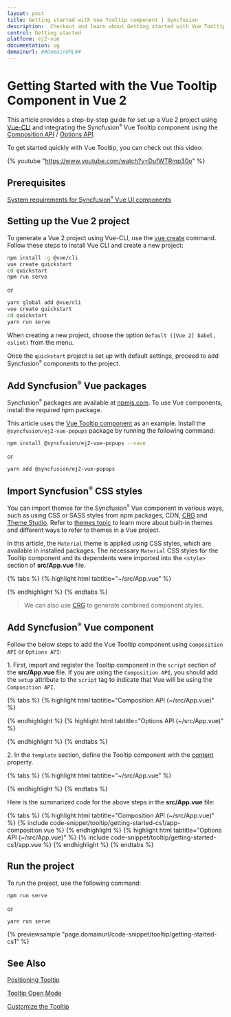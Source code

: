 ```yaml
---
layout: post
title: Getting started with Vue Tooltip component | Syncfusion
description:  Checkout and learn about Getting started with Vue Tooltip component of Syncfusion Essential JS 2 and more details.
control: Getting started 
platform: ej2-vue
documentation: ug
domainurl: ##DomainURL##
---
```


# Getting Started with the Vue Tooltip Component in Vue 2

This article provides a step-by-step guide for set up a Vue 2 project using [Vue-CLI](https://cli.vuejs.org/) and integrating the Syncfusion<sup style="font-size:70%">&reg;</sup> Vue Tooltip component using the [Composition API](https://vuejs.org/guide/introduction.html#composition-api) / [Options API](https://vuejs.org/guide/introduction.html#options-api).

To get started quickly with Vue Tooltip, you can check out this video:

{% youtube "https://www.youtube.com/watch?v=DufWTRmp30o" %}

## Prerequisites

[System requirements for Syncfusion<sup style="font-size:70%">&reg;</sup> Vue UI components](https://ej2.syncfusion.com/vue/documentation/system-requirements/)

## Setting up the Vue 2 project

To generate a Vue 2 project using Vue-CLI, use the [vue create](https://cli.vuejs.org/#getting-started) command. Follow these steps to install Vue CLI and create a new project:

```bash
npm install -g @vue/cli
vue create quickstart
cd quickstart
npm run serve
```

or

```bash
yarn global add @vue/cli
vue create quickstart
cd quickstart
yarn run serve
```

When creating a new project, choose the option `Default ([Vue 2] babel, eslint)` from the menu.

Once the `quickstart` project is set up with default settings, proceed to add Syncfusion<sup style="font-size:70%">&reg;</sup> components to the project.

## Add Syncfusion<sup style="font-size:70%">&reg;</sup> Vue packages

Syncfusion<sup style="font-size:70%">&reg;</sup> packages are available at [npmjs.com](https://www.npmjs.com/search?q=ej2-vue). To use Vue components, install the required npm package.

This article uses the [Vue Tooltip component](https://www.syncfusion.com/vue-components/vue-tooltip) as an example. Install the `@syncfusion/ej2-vue-popups` package by running the following command:

```bash
npm install @syncfusion/ej2-vue-popups --save
```
or

```bash
yarn add @syncfusion/ej2-vue-popups
```  

## Import Syncfusion<sup style="font-size:70%">&reg;</sup> CSS styles

You can import themes for the Syncfusion<sup style="font-size:70%">&reg;</sup> Vue component in various ways, such as using CSS or SASS styles from npm packages, CDN, [CRG](https://ej2.syncfusion.com/javascript/documentation/common/custom-resource-generator/) and [Theme Studio](https://ej2.syncfusion.com/vue/documentation/appearance/theme-studio/). Refer to [themes topic](https://ej2.syncfusion.com/vue/documentation/appearance/theme/) to learn more about built-in themes and different ways to refer to themes in a Vue project.

In this article, the `Material` theme is applied using CSS styles, which are available in installed packages. The necessary `Material` CSS styles for the Tooltip component and its dependents were imported into the `<style>` section of **src/App.vue** file.

{% tabs %}
{% highlight html tabtitle="~/src/App.vue" %}

<style>
@import "../node_modules/@syncfusion/ej2-base/styles/material.css";
@import "../node_modules/@syncfusion/ej2-vue-popups/styles/material.css";
</style>

{% endhighlight %}
{% endtabs %}

> We can also use [CRG](https://crg.syncfusion.com/) to generate combined component styles.

## Add Syncfusion<sup style="font-size:70%">&reg;</sup> Vue component

Follow the below steps to add the Vue Tooltip component using `Composition API` or `Options API`:

1\. First, import and register the Tooltip component in the `script` section of the **src/App.vue** file. If you are using the `Composition API`, you should add the `setup` attribute to the `script` tag to indicate that Vue will be using the `Composition API`.

{% tabs %}
{% highlight html tabtitle="Composition API (~/src/App.vue)" %}

<script setup>
import { TooltipComponent as EjsTooltip } from "@syncfusion/ej2-vue-popups";
</script>

{% endhighlight %}
{% highlight html tabtitle="Options API (~/src/App.vue)" %}

<script>
import { TooltipComponent } from "@syncfusion/ej2-vue-popups";
export default {
  components: {
    'ejs-tooltip': TooltipComponent
  }
}
</script>

{% endhighlight %}
{% endtabs %}

2\. In the `template` section, define the Tooltip component with the [content](https://ej2.syncfusion.com/vue/documentation/api/tooltip#content) property.

{% tabs %}
{% highlight html tabtitle="~/src/App.vue" %}

<template>
    <div id="app">
    <ejs-tooltip ref="tooltip" content='Tooltip content' >
            <span>Show Tooltip</span>
        </ejs-tooltip>
  </div>
</template>

{% endhighlight %}
{% endtabs %}

Here is the summarized code for the above steps in the **src/App.vue** file:

{% tabs %}
{% highlight html tabtitle="Composition API (~/src/App.vue)" %}
{% include code-snippet/tooltip/getting-started-cs1/app-composition.vue %}
{% endhighlight %}
{% highlight html tabtitle="Options API (~/src/App.vue)" %}
{% include code-snippet/tooltip/getting-started-cs1/app.vue %}
{% endhighlight %}
{% endtabs %}

## Run the project

To run the project, use the following command:

```bash
npm run serve
```

or

```bash
yarn run serve
```
        
{% previewsample "page.domainurl/code-snippet/tooltip/getting-started-cs1" %}

## See Also

[Positioning Tooltip](./position)

[Tooltip Open Mode](./open-mode)

[Customize the Tooltip](./customization)
